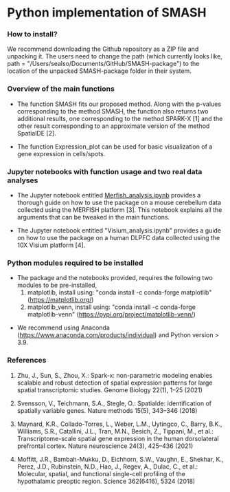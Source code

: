 # Python implementation of SMASH

### How to install?
We recommend downloading the Github repository as a ZIP file and unpacking it. The users need to change the path (which currently looks like, path = "/Users/sealso/Documents/GitHub/SMASH-package") to the location of the unpacked SMASH-package folder in their system. 


### Overview of the main functions
-  The function SMASH fits our proposed method. Along with the p-values corresponding to the method SMASH, the function also returns two additional results, one corresponding to the method SPARK-X [1] and the other result corresponding to an approximate version of the method SpatialDE [2]. 

-  The function Expression_plot can be used for basic visualization of a gene expression  in cells/spots.


### Jupyter notebooks with function usage and two real data analyses
- The Jupyter notebook entitled [Merfish_analysis.ipynb](Merfish_analysis.ipynb) provides a thorough guide on how to use the package on a mouse cerebellum data collected using the MERFISH platform [3]. This notebook explains all the arguments that can be tweaked in the main functions. 

- The Jupyter notebook entitled "Visium_analysis.ipynb" provides a guide on how to use the package on a human DLPFC data collected using the 10X Visium platform [4]. 


### Python modules required to be installed
- The package and the notebooks provided, requires the following two modules to be pre-installed,
  1. matplotlib, install using: "conda install -c conda-forge matplotlib"  (https://matplotlib.org/)
  2. matplotlib_venn, install using: "conda install -c conda-forge matplotlib-venn"  (https://pypi.org/project/matplotlib-venn/)

* We recommend using Anaconda (https://www.anaconda.com/products/individual) and Python version > 3.9. 


### References

1. Zhu, J., Sun, S., Zhou, X.: Spark-x: non-parametric modeling enables scalable and robust detection of spatial expression patterns for large spatial transcriptomic studies. Genome Biology 22(1), 1–25 (2021)

2. Svensson, V., Teichmann, S.A., Stegle, O.: Spatialde: identification of spatially variable genes. Nature methods 15(5), 343–346 (2018)

3. Maynard, K.R., Collado-Torres, L., Weber, L.M., Uytingco, C., Barry, B.K., Williams, S.R., Catallini, J.L., Tran, M.N., Besich, Z., Tippani, M., et al.: Transcriptome-scale spatial gene expression in the human dorsolateral
prefrontal cortex. Nature neuroscience 24(3), 425–436 (2021)

4. Moffitt, J.R., Bambah-Mukku, D., Eichhorn, S.W., Vaughn, E., Shekhar, K., Perez, J.D., Rubinstein, N.D., Hao, J., Regev, A., Dulac, C., et al.: Molecular, spatial, and functional single-cell profiling of the hypothalamic
preoptic region. Science 362(6416), 5324 (2018)



